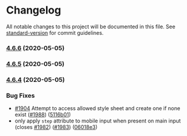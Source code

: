 # Changelog

All notable changes to this project will be documented in this file. See [standard-version](https://github.com/conventional-changelog/standard-version) for commit guidelines.

### [4.6.6](https://github.com/Netatwork-de/flatpickr/compare/v4.6.5...v4.6.6) (2020-05-05)

### [4.6.5](https://github.com/Netatwork-de/flatpickr/compare/v4.6.4...v4.6.5) (2020-05-05)

### [4.6.4](https://github.com/Netatwork-de/flatpickr/compare/v4.6.3...v4.6.4) (2020-05-05)


### Bug Fixes

* [#1904](https://github.com/Netatwork-de/flatpickr/issues/1904) Attempt to access allowed style sheet and create one if none exist ([#1988](https://github.com/Netatwork-de/flatpickr/issues/1988)) ([5116b01](https://github.com/Netatwork-de/flatpickr/commit/5116b013c2e74cfacb96ae73496333f311c84600))
* only apply `step` attribute to mobile input when present on main input (closes [#1982](https://github.com/Netatwork-de/flatpickr/issues/1982)) ([#1983](https://github.com/Netatwork-de/flatpickr/issues/1983)) ([06018e3](https://github.com/Netatwork-de/flatpickr/commit/06018e3b8d19e97e85f56ad4c8b719442be11179))
